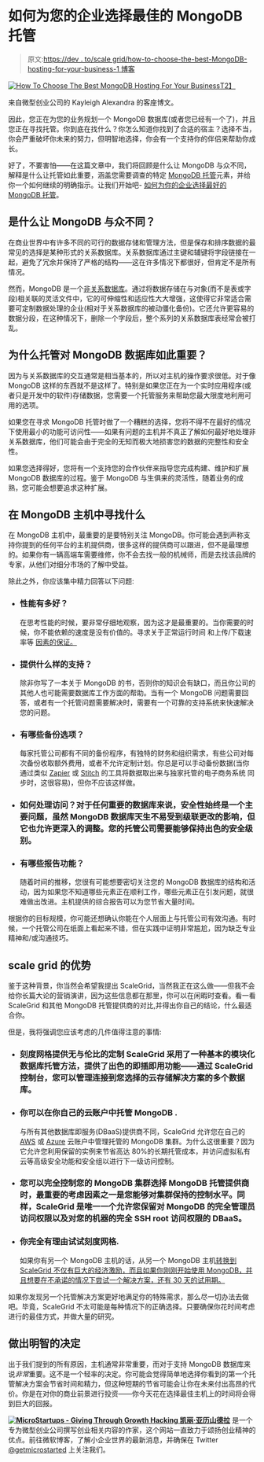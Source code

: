 # 如何为您的企业选择最佳的 MongoDB 托管

> 原文:[https://dev . to/scale grid/how-to-choose-the-best-MongoDB-hosting-for-your-business-1 博客](https://dev.to/scalegrid/how-to-choose-the-best-mongodb-hosting-for-your-business-1pog)

[![How To Choose The Best MongoDB Hosting For Your Business](../Images/72f9d72b8fb94c09aba44c0112d91df3.png)T2】](https://scalegrid.io/blog/how-to-choose-the-best-mongodb-hosting-for-your-business/)

来自微型创业公司的 Kayleigh Alexandra 的客座博文。

因此，您正在为您的业务规划一个 MongoDB 数据库(或者您已经有一个了)，并且您正在寻找托管。你到底在找什么？你怎么知道你找到了合适的宿主？选择不当，你会严重破坏你未来的努力，但明智地选择，你会有一个支持你的伴侣来帮助你成长。

好了，不要害怕——在这篇文章中，我们将回顾是什么让 MongoDB 与众不同，解释是什么让托管如此重要，涵盖您需要调查的特定 [MongoDB 托管](https://scalegrid.io/mongodb.html "MongoDB Hosting Fully Managed at ScaleGrid")元素，并给你一个如何继续的明确指示。让我们开始吧- [如何为你的企业选择最好的 MongoDB 托管](https://scalegrid.io/blog/how-to-choose-the-best-mongodb-hosting-for-your-business/ "How To Choose The Best MongoDB Hosting For Your Business
")。

## **是什么让 MongoDB 与众不同？**

在商业世界中有许多不同的可行的数据存储和管理方法，但是保存和排序数据的最常见的选择是某种形式的关系数据库。关系数据库通过主键和辅键将字段链接在一起，避免了冗余并保持了严格的结构——这在许多情况下都很好，但肯定不是所有情况。

然而，MongoDB 是一个[非关系数据库](https://www.mongodb.com/scale/what-is-a-non-relational-database)。通过将数据存储在与对象(而不是表或字段)相关联的灵活文件中，它的可伸缩性和适应性大大增强，这使得它非常适合需要可定制数据处理的企业(相对于关系数据库的被动僵化备份)。它还允许更容易的数据分段，在这种情况下，删除一个字段后，整个系列的关系数据库表经常会被打乱。

## 为什么托管对 MongoDB 数据库如此重要？

因为与关系数据库的交互通常是相当基本的，所以对主机的操作要求很低。对于像 MongoDB 这样的东西就不是这样了。特别是如果您正在为一个实时应用程序(或者只是开发中的软件)存储数据，您需要一个托管服务来帮助您最大限度地利用可用的选项。

如果您在寻求 MongoDB 托管时做了一个糟糕的选择，您将不得不在最好的情况下使用最小的功能可访问性——如果有问题的主机并不真正了解如何最好地处理非关系数据库，他们可能会由于完全的无知而极大地损害您的数据的完整性和安全性。

如果您选择得好，您将有一个支持您的合作伙伴来指导您完成构建、维护和扩展 MongoDB 数据库的过程。鉴于 MongoDB 与生俱来的灵活性，随着业务的成熟，您可能会想要追求这种扩展。

## **在 MongoDB 主机中寻找什么**

在 MongoDB 主机中，最重要的是要特别关注 MongoDB。你可能会遇到声称支持你提到的任何平台的主机提供商，很多这样的提供商可以跟进，但不是最理想的。如果你有一辆高端车需要维修，你不会去找一般的机械师，而是去找该品牌的专家，从他们对细分市场的了解中受益。

除此之外，你应该集中精力回答以下问题:

*   ### 性能有多好？

    在思考性能的时候，要非常仔细地观察，因为这才是最重要的。当你需要的时候，你不能依赖的速度是没有价值的。寻求关于正常运行时间 和上传/下载速率等 [因素的保证。](https://www.lifewire.com/uptime-in-web-hosting-3467355)

*   ### 提供什么样的支持？

    除非你写了一本关于 MongoDB 的书，否则你的知识会有缺口，而且你公司的其他人也可能需要数据库工作方面的帮助。当有一个 MongoDB 问题需要回答，或者有一个托管问题需要解决时，需要有一个可靠的支持系统来快速解决您的问题。

*   ### 有哪些备份选项？

    每家托管公司都有不同的备份程序，有独特的财务和组织需求，有些公司对每次备份收取额外费用，或者不允许定制计划。你总是可以手动备份数据(当你通过类似 [Zapier](https://zapier.com/apps/mongodb/integrations/shopify) 或 [Stitch](https://www.stitchdata.com/integrations/shopify/mongodb/) 的工具将数据取出来与独家托管的电子商务系统 同步时，这很容易)，但你不应该这样做。

*   ### 如何处理访问？对于任何重要的数据库来说，安全性始终是一个主要问题，虽然 MongoDB 数据库天生不易受到级联更改的影响，但它也允许更深入的调整。您的托管公司需要能够保持出色的安全级别。

*   ### 有哪些报告功能？

    随着时间的推移，您很有可能想要密切关注您的 MongoDB 数据库的结构和活动，因为如果您不知道哪些元素正在顺利工作，哪些元素正在引发问题，就很难做出改进。主机提供的综合报告可以为您节省大量时间。

根据你的目标规模，你可能还想确认你能在个人层面上与托管公司有效沟通。有时候，一个托管公司在纸面上看起来不错，但在实践中证明非常尴尬，因为缺乏专业精神和/或沟通技巧。

## **scale grid 的优势**

鉴于这种背景，你当然会希望我提出 ScaleGrid，当然我正在这么做——但我不会给你长篇大论的营销演讲，因为这些信息都在那里，你可以在闲暇时查看。看一看 ScaleGrid 和其他 MongoDB 托管提供商的对比,并得出你自己的结论，什么最适合你。

但是，我将强调您应该考虑的几件值得注意的事情:

*   ### 刻度网格提供无与伦比的定制 ScaleGrid 采用了一种基本的模块化数据库托管方法，提供了出色的即插即用功能——通过 ScaleGrid 控制台，您可以管理连接到您选择的云存储解决方案的多个数据库。

*   ### 你可以在你自己的云账户中托管 MongoDB .

    与所有其他数据库即服务(DBaaS)提供商不同，ScaleGrid 允许您在自己的 [AWS](https://scalegrid.io/mongodb/aws.html "MongoDB Hosting on AWS") 或 [Azure](https://scalegrid.io/mongodb/azure.html "MongoDB Hosting on Azure") 云账户中管理托管的 MongoDB 集群。为什么这很重要？因为它允许您利用保留的实例来节省高达 80%的长期托管成本，并访问虚拟私有云等高级安全功能和安全组以进行下一级访问控制。
*   ### 您可以完全控制您的 MongoDB 集群选择 MongoDB 托管提供商时，最重要的考虑因素之一是您能够对集群保持的控制水平。同样，ScaleGrid 是唯一一个允许您保留对 MongoDB 的完全管理员访问权限以及对您的机器的完全 SSH root 访问权限的 DBaaS。

*   ### 你完全有理由试试刻度网格.

    如果你有另一个 MongoDB 主机的话，从另一个 MongoDB 主机[转换到 ScaleGrid 不仅有巨大的经济激励，而且如果你刚刚开始使用 MongoDB，并且想要在不承诺的情况下尝试一个解决方案，还有 30 天的试用期。](https://scalegrid.io/pricing/offers/switching-providers.html "Switch to ScaleGrid for a 90% discount on MongoDB Hosting")

如果你发现另一个托管解决方案更好地满足你的特殊需求，那么尽一切办法去做吧。毕竟，ScaleGrid 不太可能是每种情况下的正确选择。只要确保你花时间考虑进行的最佳方式，并做大量的研究。

## **做出明智的决定**

出于我们提到的所有原因，主机通常非常重要，而对于支持 MongoDB 数据库来说*非常*重要。这不是一个轻率的决定。你可能会觉得简单地选择你看到的第一个托管解决方案会节省时间和精力，但这种短期的节省可能会让你在未来付出高昂的代价。你是在对你的商业前景进行投资——你今天花在选择最佳主机上的时间将会得到巨大的回报。

**[![MicroStartups - Giving Through Growth Hacking](../Images/3f1c09353aa1f9ebaf501389f6636550.png) ](https://microstartups.org/) [凯丽·亚历山德拉](https://microstartups.org/)** 是一个专为微型创业公司撰写创业相关内容的作家，这个网站一直致力于颂扬创业精神的优点。前往微软博客，了解小企业世界的最新消息，并确保在 Twitter [@getmicrostarted](https://twitter.com/getmicrostarted) 上关注我们。